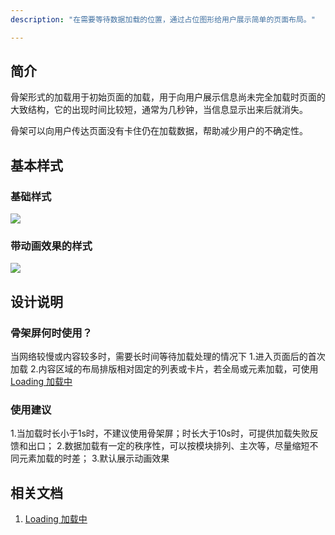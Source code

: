 ```yaml
---
description: "在需要等待数据加载的位置，通过占位图形给用户展示简单的页面布局。"

---
```


## 简介

⻣架形式的加载⽤于初始⻚⾯的加载，⽤于向⽤户展示信息尚未完全加载时页面的大致结构，它的出现时间⽐较短，通常为⼏秒钟，当信息显示出来后就消失。

⻣架可以向⽤户传达⻚⾯没有卡住仍在加载数据，帮助减少⽤户的不确定性。



## 基本样式

### 基础样式

![](https://www-s.ucloud.cn/2022/10/20358bcb0cc6a6190c8daab460293321_1665222932649.png)



### 带动画效果的样式

![](https://www-s.ucloud.cn/2022/10/31d08668d470f27ca55ea2fbad17ff8f_1665222932653.png)



## 设计说明

### 骨架屏何时使用？

当网络较慢或内容较多时，需要长时间等待加载处理的情况下
1.进入页面后的首次加载
2.内容区域的布局排版相对固定的列表或卡片，若全局或元素加载，可使用[Loading 加载中](/component/Loading/)

### 使用建议

1.当加载时长小于1s时，不建议使用骨架屏；时长大于10s时，可提供加载失败反馈和出口；
2.数据加载有一定的秩序性，可以按模块排列、主次等，尽量缩短不同元素加载的时差；
3.默认展示动画效果



## 相关文档

1. [Loading 加载中](/component/Loading/)
